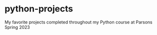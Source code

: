 # python-projects
My favorite projects completed throughout my Python course at Parsons Spring 2023
